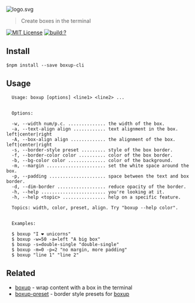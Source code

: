![logo.svg](https://cdn.rawgit.com/bubkoo/boxup/28d7fe4/logo.svg)

> Create boxes in the terminal 

[![MIT License](https://img.shields.io/badge/license-MIT_License-green.svg?style=flat-square)](https://github.com/bubkoo/boxup-cli/blob/master/LICENSE)
[![build:?](https://img.shields.io/travis/bubkoo/boxup-cli/master.svg?style=flat-square)](https://travis-ci.org/bubkoo/boxup-cli)


## Install

```
$npm install --save boxup-cli
```

## Usage

```
  Usage: boxup [options] <line1> <line2> ...


  Options:

  -w, --width num/p.c. .............. the width of the box.
  -a, --text-align align ............ text alignment in the box. left|center|right
  -A, --box-align align ............. the alignment of the box.  left|center|right
  -s, --border-style preset ......... style of the box border.
  -f, --border-color color .......... color of the box border.
  -b, --bg-color color .............. color of the background.
  -m, --margin ...................... set the white space around the box.
  -p, --padding ..................... space between the text and box border.
  -d, --dim-border .................. reduce opacity of the border.
  -h, --help ........................ you're looking at it.
  -h, --help <topic> ................ help on a specific feature.

  Topics: width, color, preset, align. Try "boxup --help color".
  

  Examples:

  $ boxup "I ❤ unicorns"
  $ boxup -w=50 -a=left "A big box"
  $ boxup -s=double-single "double-single"
  $ boxup -m=0 -p=2 "no margin, more padding"
  $ boxup "line 1" "line 2"

```


## Related

- [boxup](https://github.com/bubkoo/boxup) - wrap content with a box in the terminal
- [boxup-preset](https://github.com/bubkoo/boxup-preset) - border style presets for [boxup](https://github.com/bubkoo/boxup)
